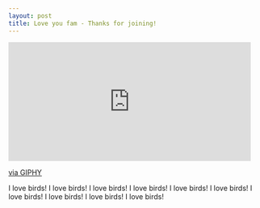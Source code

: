 ```yaml
---
layout: post
title: Love you fam - Thanks for joining!
---
```


<iframe src="https://giphy.com/embed/l3q2zVr6cu95nF6O4" width="480" height="236" frameBorder="0" class="giphy-embed" allowFullScreen></iframe><p><a href="https://giphy.com/gifs/producthunt-party-parrot-parrots-l3q2zVr6cu95nF6O4">via GIPHY</a></p>
I love birds!
I love birds!
I love birds!
I love birds!
I love birds!
I love birds!
I love birds!
I love birds!
I love birds!
I love birds!
